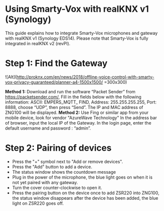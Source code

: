 # Using Smarty-Vox with realKNX v1 (Synology)

This guide explains how to integrate Smarty-Vox microphones and gateway with realKNX v1 (Synology EDS14). 
Please note that Smarty-Vox is fully integrated in realKNX v2 (revPI).

# Step 1: Find the Gateway
![Alt](http://proknx.com/en/news/2018/offline-voice-control-with-smarty-vox-privacy-guaranteed/planner-a4-1500x1500/ =300x300)

**Method 1:** Download and run the software “Packet Sender” from https://packetsender.com/,
Fill in the fields below with the following information:
ASCII: EMPERS_MQTT_ FIND, Address: 255.255.255.255, Port: 8888, choose
“UDP”, then press “Send”.
The IP and MAC address of ZNG100 will be displayed.
**Method 2:** Use Fing or similar app from your mobile device, look for vendor "AzureWave Technology"
In the address bar of browser, input the local IP of the Gateway. In the login
page, enter the default username and password : “admin”.

# Step 2: Pairing of devices 

 - Press the "+" symbol next to "Add or remove devices".
 - Press the "Add" button to add a device.
 - The status window shows the countdown message
 - Plug in the power of the microphone,  the blue light goes on when it is not yet paired
with any gateway. 
- Turn the cover counter-clockwise to open it. 
- Press the pairing button on the device once to add ZSR220 into ZNG100, the status window
disappears after the device has been added, the blue light on ZSR220 goes off.
<!--stackedit_data:
eyJoaXN0b3J5IjpbMTY0MjQyMTAzMCw1Njg4MDQ4ODEsLTIyOD
A4NjQ2OV19
-->